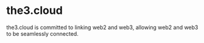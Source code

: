 # the3.cloud

the3.cloud is committed to linking web2 and web3, 
allowing web2 and web3 to be seamlessly connected.
